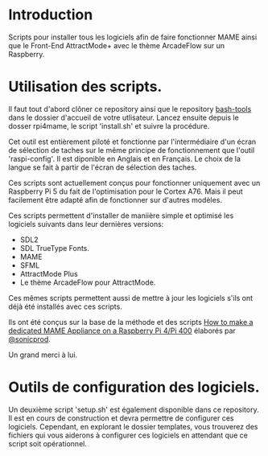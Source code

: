 # Introduction
Scripts pour installer tous les logiciels afin de faire fonctionner MAME ainsi que le Front-End AttractMode+ avec le thème ArcadeFlow sur un Raspberry.

# Utilisation des scripts.
Il faut tout d'abord clôner ce repository ainsi que le repository [bash-tools](https://github.com/fxlevy/bash_tools) dans le dossier d'accueil de votre utlisateur.
Lancez ensuite depuis le dosser rpi4mame, le script 'install.sh' et suivre la procédure.

Cet outil est entièrement piloté et fonctionne par l'intermédiaire d'un écran de sélection de taches sur le même principe de fonctionnement que l'outil 'raspi-config'.
Il est diponible en Anglais et en Français.
Le choix de la langue se fait à partir de l'écran de sélection des taches.

Ces scripts sont actuellement conçus pour fonctionner uniquement avec un Raspberry Pi 5 du fait de l'optimisation pour le Cortex A76.
Mais il peut facilement être adapté afin de fonctionner sur d'autres modèles.

Ces scripts permettent d'installer de maniière simple et optimisé les logiciels suivants dans leur dernières versions:
- SDL2
- SDL TrueType Fonts.
- MAME
- SFML
- AttractMode Plus
- Le thème ArcadeFlow pour AttractMode.

Ces mêmes scripts permettent aussi de mettre à jour les logiciels s'ils ont déjà été installés avec ces scripts.

Ils ont été conçus sur la base de la méthode et des scripts [How to make a dedicated MAME Appliance on a Raspberry Pi 4/Pi 400](https://gist.github.com/sonicprod#how-to-make-a-dedicated-mame-appliance-on-a-raspberry-pi-4pi-400) élaborés par [@sonicprod](https://gist.github.com/sonicprod).

Un grand merci à lui.

# Outils de configuration des logiciels.

Un deuxième script 'setup.sh' est également disponible dans ce repository.
Il est en cours de construction et devra permettre de configurer ces logiciels.
Cependant, en explorant le dossier templates, vous trouverez des fichiers qui vous aiderons à configurer ces logiciels en attendant que ce script soit opérationnel.
